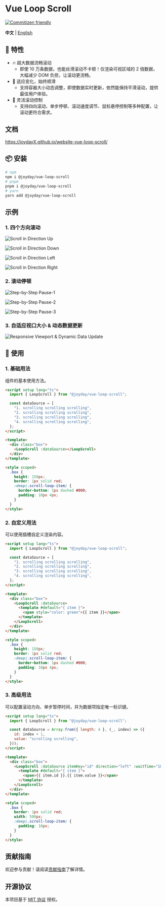 # Vue Loop Scroll

[![Commitizen friendly](https://img.shields.io/badge/commitizen-friendly-brightgreen.svg)](http://commitizen.github.io/cz-cli/)

**中文** | [English](./README.md)

## 🚀 特性

- 🔥 超大数据流畅滚动
  - 即使 10 万条数据，也能丝滑滚动不卡顿！仅渲染可视区域的 2 倍数据，大幅减少 DOM 负担，让滚动更流畅。
- 🌟 适应变化，始终顺滑
  - 支持容器大小动态调整，即使数据实时更新，依然能保持平滑滚动，提供最佳用户体验。
- 🔧 灵活滚动控制
  - 支持四向滚动、单步停顿、滚动速度调节、鼠标悬停控制等多种配置，让滚动更符合需求。

## 文档

<https://joydayX.github.io/website-vue-loop-scroll/>

## 📦 安装

```bash
# npm
npm i @joyday/vue-loop-scroll
# pnpm
pnpm i @joyday/vue-loop-scroll
# yarn
yarn add @joyday/vue-loop-scroll
```

## 示例

### 1. 四个方向滚动

![Scroll in Direction Up](https://ik.imagekit.io/uxo1w62ii/npm/vue-loop-scroll/%E5%90%91%E4%B8%8A%E6%BB%9A%E5%8A%A8.gif?updatedAt=1744700804839)

![Scroll in Direction Down](https://ik.imagekit.io/uxo1w62ii/npm/vue-loop-scroll/%E5%90%91%E4%B8%8B%E6%BB%9A%E5%8A%A8.gif?updatedAt=1744700865824)

![Scroll in Direction Left](https://ik.imagekit.io/uxo1w62ii/npm/vue-loop-scroll/%E5%90%91%E5%B7%A6%E6%BB%9A%E5%8A%A8.gif?updatedAt=1744700825999)

![Scroll in Direction Right](https://ik.imagekit.io/uxo1w62ii/npm/vue-loop-scroll/%E5%90%91%E5%8F%B3%E6%BB%9A%E5%8A%A8.gif?updatedAt=1744700866570)

### 2. 滚动停顿

![Step-by-Step Pause-1](https://ik.imagekit.io/uxo1w62ii/npm/vue-loop-scroll/%E5%8D%95%E6%AD%A5%E6%BB%9A%E5%8A%A8%E5%81%9C%E9%A1%BF-1.gif?updatedAt=1744700886956)

![Step-by-Step Pause-2](https://ik.imagekit.io/uxo1w62ii/npm/vue-loop-scroll/%E5%8D%95%E6%AD%A5%E6%BB%9A%E5%8A%A8%E5%81%9C%E9%A1%BF-2.gif?updatedAt=1744700886365)

![Step-by-Step Pause-3](https://ik.imagekit.io/uxo1w62ii/npm/vue-loop-scroll/%E6%BB%9A%E5%8A%A8%E5%81%9C%E9%A1%BF-%E6%8C%89%E9%A1%B5%E6%BB%9A%E5%8A%A8.gif?updatedAt=1744700948853)

### 3. 自适应视口大小 & 动态数据更新

![Responsive Viewport & Dynamic Data Update](https://ik.imagekit.io/uxo1w62ii/npm/vue-loop-scroll/%E8%87%AA%E9%80%82%E5%BA%94%E8%A7%86%E5%8F%A3%E5%A4%A7%E5%B0%8F%E5%92%8C%E5%8A%A8%E6%80%81%E6%95%B0%E6%8D%AE%E6%9B%B4%E6%96%B0.gif?updatedAt=1744700971941)

## 🦄 使用

### 1. 基础用法

组件的基本使用方法。

```html
<script setup lang="ts">
  import { LoopScroll } from "@joyday/vue-loop-scroll";

  const dataSource = [
    "1. scrolling scrolling scrolling",
    "2. scrolling scrolling scrolling",
    "3. scrolling scrolling scrolling",
    "4. scrolling scrolling scrolling",
  ];
</script>

<template>
  <div class="box">
    <LoopScroll :dataSource></LoopScroll>
  </div>
</template>

<style scoped>
  .box {
    height: 150px;
    border: 1px solid red;
    :deep(.scroll-loop-item) {
      border-bottom: 1px dashed #000;
      padding: 10px 4px;
    }
  }
</style>
```

### 2. 自定义用法

可以使用插槽自定义渲染内容。

```html
<script setup lang="ts">
  import { LoopScroll } from "@joyday/vue-loop-scroll";

  const dataSource = [
    "1. scrolling scrolling scrolling",
    "2. scrolling scrolling scrolling",
    "3. scrolling scrolling scrolling",
    "4. scrolling scrolling scrolling",
  ];
</script>

<template>
  <div class="box">
    <LoopScroll :dataSource>
      <template #default="{ item }">
        <span style="color: green">{{ item }}</span>
      </template>
    </LoopScroll>
  </div>
</template>

<style scoped>
  .box {
    height: 150px;
    border: 1px solid red;
    :deep(.scroll-loop-item) {
      border-bottom: 1px dashed #000;
      padding: 10px 4px;
    }
  }
</style>
```

### 3. 高级用法

可以配置滚动方向、单步暂停时间，并为数据项指定唯一标识键。

```html
<script setup lang="ts">
  import { LoopScroll } from "@joyday/vue-loop-scroll";

  const dataSource = Array.from({ length: 4 }, (_, index) => ({
    id: index + 1,
    value: "scrolling scrolling",
  }));
</script>

<template>
  <div class="box">
    <LoopScroll :dataSource itemKey="id" direction="left" :waitTime="1000">
      <template #default="{ item }">
        <span>{{ item.id }}.{{ item.value }}</span>
      </template>
    </LoopScroll>
  </div>
</template>

<style scoped>
  .box {
    border: 1px solid red;
    width: 500px;
    :deep(.scroll-loop-item) {
      padding: 10px;
    }
  }
</style>
```

## 贡献指南

欢迎参与贡献！请阅读[贡献指南](./CONTRIBUTING.md)了解详情。

## 开源协议

本项目基于 [MIT 协议](./LICENSE) 授权。
